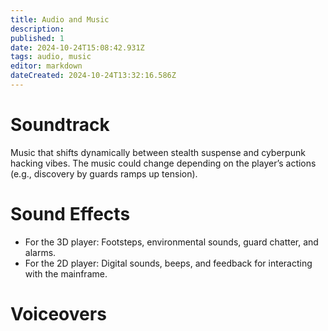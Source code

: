 ```yaml
---
title: Audio and Music
description: 
published: 1
date: 2024-10-24T15:08:42.931Z
tags: audio, music
editor: markdown
dateCreated: 2024-10-24T13:32:16.586Z
---
```


# Soundtrack

Music that shifts dynamically between stealth suspense and cyberpunk hacking vibes. The music could change depending on the player’s actions (e.g., discovery by guards ramps up tension).

# Sound Effects

- For the 3D player: Footsteps, environmental sounds, guard chatter, and alarms.
- For the 2D player: Digital sounds, beeps, and feedback for interacting with the mainframe.

# Voiceovers
